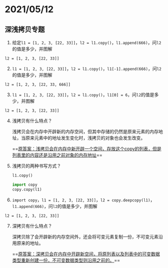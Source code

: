 # 2021/05/12

## 深浅拷贝专题

1. 给定`l1 = [1, 2, 3, [22, 33]]`，`l2 = l1.copy()`，`l1.append(666)`，问`l2`的值是多少，并图解

  `l2 = [1, 2, 3, [22, 33]]`

2. `l1 = [1, 2, 3, [22, 33]]`，`l2 = l1.copy()`，`l1[-1].append(666)`，问`l2`的值是多少，并图解

  `l2 = [1, 2, 3, [22, 33, 666]]`

3. `l1 = [1, 2, 3, [22, 33]]`，`l2 = l1.copy()`，`l1[0] = 6`，问`l2`的值是多少，并图解

  `l2 = [1, 2, 3, [22, 33]]`

4. 浅拷贝有什么特点？

	浅拷贝会在内存中开辟新的内存空间，但其中存储的仍然是原来元素的内存地址，当原来元素中的地址发生变化时，浅拷贝的对象也会发生改变。

	==<u>原答案：浅拷贝会在内存中新开辟一个空间，存放这个copy的列表，但是列表里的内容还是沿用之前对象的内存地址</u>==

5. 浅拷贝的两种书写方式？

	```python
	l1.copy()
	
	import copy
	copy.copy(l1)
	```

6. `import copy`，`l1 = [1, 2, 3, [22, 33]]`，`l2 = copy.deepcopy(l1)`，`l1.append(666)`，问`l2`的值是多少，并图解

  `l2 = [1, 2, 3, [22, 33]]`

7. 深拷贝有什么特点？

	深拷贝除了会开辟新的内存空间外，还会将可变元素复制一份，不可变元素沿用原来的地址。

	==<u>原答案：深拷贝会在内存中开辟新空间，将原列表以及列表中的可变数据类型重新创建一份，不可变数据类型则沿用之前的。</u>==

